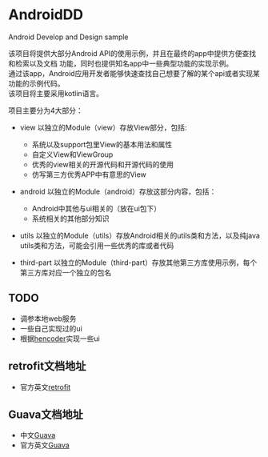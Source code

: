# AndroidDD
Android Develop and Design sample

该项目将提供大部分Android API的使用示例，并且在最终的app中提供方便查找和检索以及文档
功能，同时也提供知名app中一些典型功能的实现示例。  
通过该app，Android应用开发者能够快速查找自己想要了解的某个api或者实现某功能的示例代码。  
该项目将主要采用kotlin语言。

项目主要分为4大部分：
- view
以独立的Module（view）存放View部分，包括:
    - 系统以及support包里View的基本用法和属性
    - 自定义View和ViewGroup
    - 优秀的view相关的开源代码和开源代码的使用
    - 仿写第三方优秀APP中有意思的View
- android
以独立的Module（android）存放这部分内容，包括：
    - Android中其他与ui相关的（放在ui包下）
    - 系统相关的其他部分知识

- utils
以独立的Module（utils）存放Android相关的utils类和方法，以及纯java utils类和方法，可能会引用一些优秀的库或者代码

- third-part
以独立的Module（third-part）存放其他第三方库使用示例，每个第三方库对应一个独立的包名

## TODO
- 调参本地web服务
- 一些自己实现过的ui
- 根据[hencoder](http://hencoder.com/)实现一些ui

## retrofit文档地址
- 官方英文[retrofit]("http://square.github.io/retrofit/")

## Guava文档地址
- 中文[Guava]("http://ifeve.com/google-guava/")
- 官方英文[Guava]("https://github.com/google/guava/wiki")
